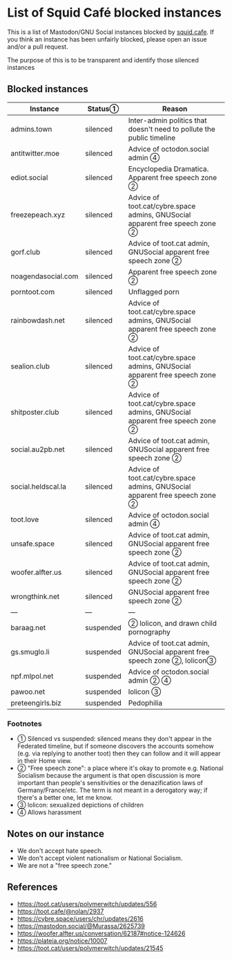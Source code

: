 List of Squid Café blocked instances
=======

This is a list of Mastodon/GNU Social instances blocked by [squid.cafe](https://squid.cafe). If you think an instance has been unfairly blocked, please open an issue and/or a pull request.

The purpose of this is to be transparent and identify those silenced instances 

Blocked instances
-------

| Instance | Status&#9312; | Reason |
| ---- | ---- | ---- |
| admins.town | silenced | Inter-admin politics that doesn't need to pollute the public timeline |
| antitwitter.moe | silenced | Advice of octodon.social admin &#9315; |
| ediot.social | silenced | Encyclopedia Dramatica. Apparent free speech zone &#9313; |
| freezepeach.xyz | silenced | Advice of toot.cat/cybre.space admins, GNUSocial apparent free speech zone &#9313; |
| gorf.club | silenced | Advice of toot.cat admin, GNUSocial apparent free speech zone &#9313; |
| noagendasocial.com | silenced | Apparent free speech zone &#9313; |
| porntoot.com | silenced | Unflagged porn |
| rainbowdash.net | silenced | Advice of toot.cat/cybre.space admins, GNUSocial apparent free speech zone &#9313; |
| sealion.club | silenced | Advice of toot.cat/cybre.space admins, GNUSocial apparent free speech zone &#9313; |
| shitposter.club | silenced | Advice of toot.cat/cybre.space admins, GNUSocial apparent free speech zone &#9313; |
| social.au2pb.net | silenced | Advice of toot.cat admin, GNUSocial apparent free speech zone &#9313; |
| social.heldscal.la | silenced | Advice of toot.cat/cybre.space admins, GNUSocial apparent free speech zone &#9313; |
| toot.love | silenced | Advice of octodon.social admin &#9315; |
| unsafe.space | silenced | Advice of toot.cat admin, GNUSocial apparent free speech zone &#9313; |
| woofer.alfter.us | silenced | Advice of toot.cat admin, GNUSocial apparent free speech zone &#9313; |
| wrongthink.net | silenced | GNUSocial apparent free speech zone &#9313; |
| &mdash; | &mdash; | &mdash; | 
| baraag.net | suspended | &#9313; lolicon, and drawn child pornography |
| gs.smuglo.li | suspended | Advice of toot.cat admin, GNUSocial apparent free speech zone &#9313;, lolicon&#9314; |
| npf.mlpol.net | suspended | Advice of octodon.social admin &#9313; &#9315; |
| pawoo.net | suspended | lolicon &#9314; |
| preteengirls.biz | suspended | Pedophilia | 

<!--
| social.targaryen.house | silenced | Apparent free speech zone&#9313; |
-->

### Footnotes

- &#9312; Silenced vs suspended: silenced means they don't appear in the Federated timeline, but if someone discovers the accounts somehow (e.g. via replying to another toot) then they can follow and it will appear in their Home view.
- &#9313; "Free speech zone": a place where it's okay to promote e.g. National Socialism because the argument is that open discussion is more important than people's sensitivities or the denazification laws of Germany/France/etc. The term is not meant in a derogatory way; if there's a better one, let me know.
- &#9314; lolicon: sexualized depictions of children
- &#9315; Allows harassment

Notes on our instance
-----

- We don't accept hate speech.
- We don't accept violent nationalism or National Socialism.
- We are not a "free speech zone."

References
----

- https://toot.cat/users/polymerwitch/updates/556
- https://toot.cafe/@nolan/2937
- https://cybre.space/users/chr/updates/2616
- https://mastodon.social/@Murassa/2625739
- https://woofer.alfter.us/conversation/62187#notice-124626
- https://plateia.org/notice/10007
- https://toot.cat/users/polymerwitch/updates/21545

